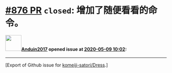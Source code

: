 # [\#876 PR](https://github.com/komeiji-satori/Dress/pull/876) `closed`: 增加了随便看看的命令。

#### <img src="https://avatars.githubusercontent.com/u/19531547?u=9bfa4b5f7256f64a05b280019f26a56319955cd0&v=4" width="50">[Anduin2017](https://github.com/Anduin2017) opened issue at [2020-05-09 10:02](https://github.com/komeiji-satori/Dress/pull/876):






-------------------------------------------------------------------------------



[Export of Github issue for [komeiji-satori/Dress](https://github.com/komeiji-satori/Dress).]
